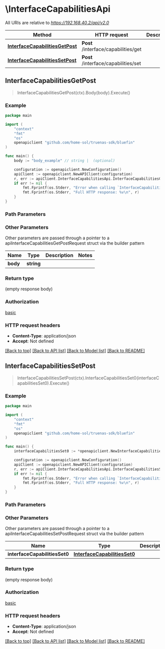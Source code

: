 # \InterfaceCapabilitiesApi

All URIs are relative to *https://192.168.40.2/api/v2.0*

Method | HTTP request | Description
------------- | ------------- | -------------
[**InterfaceCapabilitiesGetPost**](InterfaceCapabilitiesApi.md#InterfaceCapabilitiesGetPost) | **Post** /interface/capabilities/get | 
[**InterfaceCapabilitiesSetPost**](InterfaceCapabilitiesApi.md#InterfaceCapabilitiesSetPost) | **Post** /interface/capabilities/set | 



## InterfaceCapabilitiesGetPost

> InterfaceCapabilitiesGetPost(ctx).Body(body).Execute()





### Example

```go
package main

import (
    "context"
    "fmt"
    "os"
    openapiclient "github.com/home-sol/truenas-sdk/bluefin"
)

func main() {
    body := "body_example" // string |  (optional)

    configuration := openapiclient.NewConfiguration()
    apiClient := openapiclient.NewAPIClient(configuration)
    r, err := apiClient.InterfaceCapabilitiesApi.InterfaceCapabilitiesGetPost(context.Background()).Body(body).Execute()
    if err != nil {
        fmt.Fprintf(os.Stderr, "Error when calling `InterfaceCapabilitiesApi.InterfaceCapabilitiesGetPost``: %v\n", err)
        fmt.Fprintf(os.Stderr, "Full HTTP response: %v\n", r)
    }
}
```

### Path Parameters



### Other Parameters

Other parameters are passed through a pointer to a apiInterfaceCapabilitiesGetPostRequest struct via the builder pattern


Name | Type | Description  | Notes
------------- | ------------- | ------------- | -------------
 **body** | **string** |  | 

### Return type

 (empty response body)

### Authorization

[basic](../README.md#basic)

### HTTP request headers

- **Content-Type**: application/json
- **Accept**: Not defined

[[Back to top]](#) [[Back to API list]](../README.md#documentation-for-api-endpoints)
[[Back to Model list]](../README.md#documentation-for-models)
[[Back to README]](../README.md)


## InterfaceCapabilitiesSetPost

> InterfaceCapabilitiesSetPost(ctx).InterfaceCapabilitiesSet0(interfaceCapabilitiesSet0).Execute()





### Example

```go
package main

import (
    "context"
    "fmt"
    "os"
    openapiclient "github.com/home-sol/truenas-sdk/bluefin"
)

func main() {
    interfaceCapabilitiesSet0 := *openapiclient.NewInterfaceCapabilitiesSet0() // InterfaceCapabilitiesSet0 |  (optional)

    configuration := openapiclient.NewConfiguration()
    apiClient := openapiclient.NewAPIClient(configuration)
    r, err := apiClient.InterfaceCapabilitiesApi.InterfaceCapabilitiesSetPost(context.Background()).InterfaceCapabilitiesSet0(interfaceCapabilitiesSet0).Execute()
    if err != nil {
        fmt.Fprintf(os.Stderr, "Error when calling `InterfaceCapabilitiesApi.InterfaceCapabilitiesSetPost``: %v\n", err)
        fmt.Fprintf(os.Stderr, "Full HTTP response: %v\n", r)
    }
}
```

### Path Parameters



### Other Parameters

Other parameters are passed through a pointer to a apiInterfaceCapabilitiesSetPostRequest struct via the builder pattern


Name | Type | Description  | Notes
------------- | ------------- | ------------- | -------------
 **interfaceCapabilitiesSet0** | [**InterfaceCapabilitiesSet0**](InterfaceCapabilitiesSet0.md) |  | 

### Return type

 (empty response body)

### Authorization

[basic](../README.md#basic)

### HTTP request headers

- **Content-Type**: application/json
- **Accept**: Not defined

[[Back to top]](#) [[Back to API list]](../README.md#documentation-for-api-endpoints)
[[Back to Model list]](../README.md#documentation-for-models)
[[Back to README]](../README.md)

